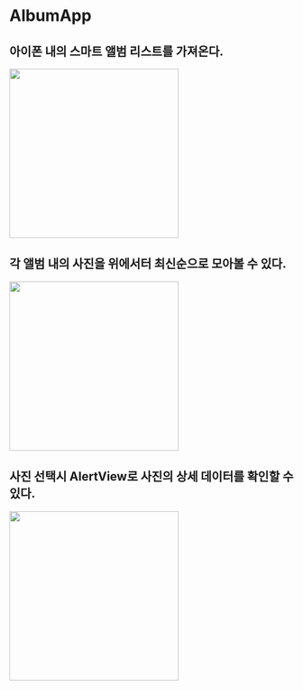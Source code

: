 # AlbumApp
## 아이폰 내의 스마트 앨범 리스트를 가져온다. 
<img src=https://user-images.githubusercontent.com/103010507/217442340-17208017-8f0d-420b-8445-9b1d7d9e5b3c.png  width="300"/>

## 각 앨범 내의 사진을 위에서터 최신순으로 모아볼 수 있다. 
<img src=https://user-images.githubusercontent.com/103010507/217441683-30a39d7d-fb1c-494b-a6bb-2d0bf8886216.png  width="300"/>

## 사진 선택시 AlertView로 사진의 상세 데이터를 확인할 수 있다. 
<img src=https://user-images.githubusercontent.com/103010507/217442962-a4743b54-ba9c-4010-bfe8-a1f8bda7fac3.png  width="300"/>
